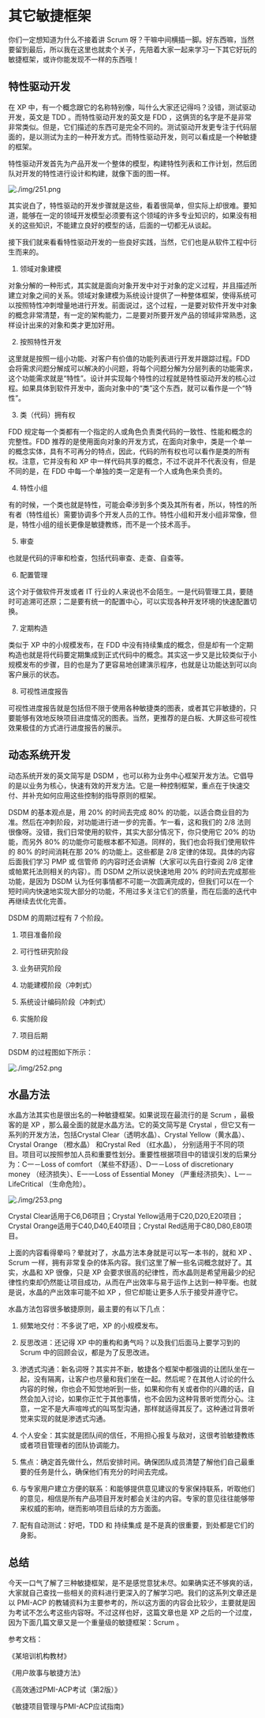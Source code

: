 # 其它敏捷框架

你们一定想知道为什么不接着讲 Scrum 呀？干嘛中间横插一脚。好东西嘛，当然要留到最后，所以我在这里也就卖个关子，先陪着大家一起来学习一下其它好玩的敏捷框架，或许你能发现不一样的东西哦！

## 特性驱动开发

在 XP 中，有一个概念跟它的名称特别像，叫什么大家还记得吗？没错，测试驱动开发，英文是 TDD 。而特性驱动开发的英文是 FDD ，这俩货的名字是不是非常非常类似。但是，它们描述的东西可是完全不同的。测试驱动开发更专注于代码层面的，是以测试为主的一种开发方式。而特性驱动开发，则可以看成是一个种敏捷的框架。

特性驱动开发首先为产品开发一个整体的模型，构建特性列表和工作计划，然后团队对开发的特性进行设计和构建，就像下面的图一样。

![./img/251.png](./img/251.png)

其实说白了，特性驱动的开发步骤就是这些，看着很简单，但实际上却很难。要知道，能够在一定的领域开发模型必须要有这个领域的许多专业知识的，如果没有相关的这些知识，不能建立良好的模型的话，后面的一切都无从谈起。

接下我们就来看看特性驱动开发的一些良好实践，当然，它们也是从软件工程中衍生而来的。

1. 领域对象建模

对象分解的一种形式，其实就是面向对象开发中对于对象的定义过程，并且描述所建立对象之间的关系。领域对象建模为系统设计提供了一种整体框架，使得系统可以按照特性冲刺增量地进行开发。前面说过，这个过程，一是要对软件开发中对象的概念非常清楚，有一定的架构能力，二是要对所要开发产品的领域非常熟悉，这样设计出来的对象和类才更加好用。

2. 按照特性开发

这里就是按照一组小功能、对客户有价值的功能列表进行开发并跟踪过程。FDD 会将需求问题分解成可以解决的小问题，将每个问题分解为分层列表的功能需求，这个功能需求就是“特性”。设计并实现每个特性的过程就是特性驱动开发的核心过程。如果具体到软件开发中，面向对象中的“类”这个东西，就可以看作是一个“特性”。

3. 类（代码）拥有权

FDD 规定每一个类都有一个指定的人或角色负责类代码的一致性、性能和概念的完整性。FDD 推荐的是使用面向对象的开发方式，在面向对象中，类是一个单一的概念实体，具有不可再分的特点，因此，代码的所有权也可以看作是类的所有权。注意，它并没有和 XP 中一样代码共享的概念，不过不说并不代表没有，但是不同的是，在 FDD 中每一个单独的类一定是有一个人或角色来负责的。

4. 特性小组

有的时候，一个类也就是特性，可能会牵涉到多个类及其所有者，所以，特性的所有者（特性组长）需要协调多个开发人员的工作。特性小组和开发小组非常像，但是，特性小组的组长更像是敏捷教练，而不是一个技术高手。

5. 审查

也就是代码的评审和检查，包括代码审查、走查、自查等。

6. 配置管理

这个对于做软件开发或者 IT 行业的人来说也不会陌生。一是代码管理工具，要随时可追溯可还原；二是要有统一的配置中心，可以实现各种开发环境的快速配置切换。

7. 定期构造

类似于 XP 中的小规模发布，在 FDD 中没有持续集成的概念，但是却有一个定期构造也就是将代码要定期集成到正式代码中的概念。其实这一步又是比较类似于小规模发布的步骤，目的也是为了更容易地创建演示程序，也就是让功能达到可以向客户展示的状态。

8. 可视性进度报告

可视性进度报告就是包括但不限于使用各种敏捷类的图表，或者其它非敏捷的，只要能够有效地反映项目进度情况的图表。当然，更推荐的是白板、大屏这些可视性效果极佳的方式进行进度报告的展示。

## 动态系统开发

动态系统开发的英文简写是 DSDM ，也可以称为业务中心框架开发方法。它倡导的是以业务为核心，快速有效的开发方法。它是一种控制框架，重点在于快速交付、并补充如何应用这些控制的指导原则的框架。

DSDM 的基本观点是，用 20% 的时间去完成 80% 的功能，以适合商业目的为准。然后在冲刺阶段，对功能进行进一步的完善。乍一看，这和我们的 2/8 法则很像呀。没错，我们日常使用的软件，其实大部分情况下，你只使用它 20% 的功能，而另外 80% 的功能你可能根本都不知道。同样的，我们也会将我们使用软件的 80% 的时间消耗在那 20% 的功能上。这些都是 2/8 定律的体现。具体的内容后面我们学习 PMP 或 信管师 的内容时还会讲解（大家可以先自行查阅 2/8 定律或帕累托法则相关的内容）。而 DSDM 之所以说快速地用 20% 的时间去完成那些功能，是因为 DSDM 认为任何事情都不可能一次圆满完成的，但我们可以在一个短时间内快速地实现大部分的功能，不用过多关注它们的质量，而在后面的迭代中再继续去优化完善。

DSDM 的周期过程有 7 个阶段。

1. 项目准备阶段

2. 可行性研究阶段

3. 业务研究阶段

4. 功能建模阶段（冲刺式）

5. 系统设计编码阶段（冲刺式）

6. 实施阶段

7. 项目后期

DSDM 的过程图如下所示：

![./img/252.png](./img/252.png)

## 水晶方法

水晶方法其实也是很出名的一种敏捷框架。如果说现在最流行的是 Scrum ，最极客的是 XP ，那么最全面的就是水晶方法。它的英文简写是 Crystal ，但它又有一系列的开发方法，包括Crystal Clear（透明水晶）、Crystal Yellow（黄水晶）、Crystal
Orange （橙水晶） 和Crystal Red （红水晶）， 分别适用于不同的项目。项目可以按照参加人员和重要性划分。重要性根据项目中的错误引发的后果分为：C一－Loss of comfort 
（某些不舒适）、D一－Loss of discretionary money （经济损失）、E一一Loss of Essential 
Money （严重经济损失）、L一－LifeCritical （生命危险）。

![./img/253.png](./img/253.png)

Crystal Clear适用于C6,D6项目；Crystal Yellow适用于C20,D20,E20项目；Crystal
Orange适用于C40,D40,E40项目；Crystal Red适用于C80,D80,E80项目。

上面的内容看得晕吗？晕就对了，水晶方法本身就是可以写一本书的，就和 XP 、Scrum 一样，拥有非常复杂的体系内容。我们这里了解一些名词概念就好了。其实，水晶和 XP 很像，只是 XP 会要求很高的纪律性，而水晶则是希望用最少的纪律性约束却仍然能让项目成功，从而在产出效率与易于运作上达到一种平衡。也就是说，水晶的产出效率可能不如 XP ，但它却能让更多人乐于接受并遵守它。

水晶方法包容很多敏捷原则，最主要的有以下几点：

1. 频繁地交付：不多说了吧，XP 的小规模发布。

2. 反思改进：还记得 XP 中的重构和勇气吗？以及我们后面马上要学习到的 Scrum 中的回顾会议，都是为了反思改进。

3. 渗透式沟通：新名词呀？其实并不新，敏捷各个框架中都强调的让团队坐在一起，没有隔离，让客户也尽量和我们坐在一起。然后呢？在其他人讨论的什么内容的时候，你也会不知觉地听到一些，如果和你有关或者你的兴趣的话，自然会加入讨论，如果你正忙于其他事情，也不会因为这种背景听觉而分心。注意，一定不是大声喧哗式的叫骂型沟通，那样就适得其反了。这种通过背景听觉来实现的就是渗透式沟通。

4. 个人安全：其实就是团队间的信任，不用担心报复与敌对，这很考验敏捷教练或者项目管理者的团队协调能力。

5. 焦点：确定首先做什么，然后安排时间。确保团队成员清楚了解他们自己最重要的任务是什么，确保他们有充分的时间去完成。

6. 与专家用户建立方便的联系：和能够提供意见建议的专家保持联系，听取他们的意见，相信是所有产品项目开发时都会关注的内容。专家的意见往往能够带来权威的影响，继而影响项目后续的方方面面。

7. 配有自动测试：好吧，TDD 和 持续集成 是不是真的很重要，到处都是它们的身影。

## 总结

今天一口气了解了三种敏捷框架，是不是感觉意犹未尽。如果确实还不够爽的话，大家就自己查找一些相关的资料进行更深入的了解学习吧。我们的这系列文章还是以 PMI-ACP 的教辅资料为主要参考的，所以这方面的内容会比较少，主要就是因为考试不怎么考这些内容呀。不过这样也好，这篇文章也是 XP 之后的一个过度，因为下面几篇文章又是一个重量级的敏捷框架：Scrum 。

参考文档：

《某培训机构教材》

《用户故事与敏捷方法》

《高效通过PMI-ACP考试（第2版）》

《敏捷项目管理与PMI-ACP应试指南》


